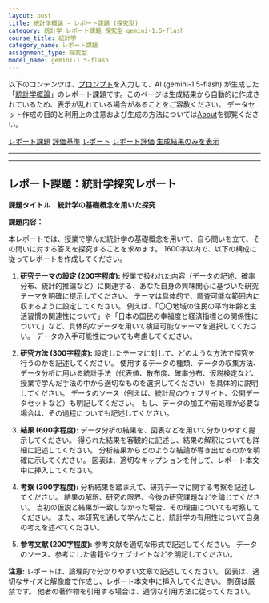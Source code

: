 ```yaml
---
layout: post
title: 統計学概論 - レポート課題 (探究型)
category: 統計学 レポート課題 探究型 gemini-1.5-flash
course_title: 統計学
category_name: レポート課題
assignment_type: 探究型
model_name: gemini-1.5-flash
---
```


以下のコンテンツは、[プロンプト](https://github.com/takedatoshiyuki/synthetic_assignments/tree/main/generated/統計学/gemini-1.5-flash/prompt_レポート課題-探究型.md)を入力して、AI (gemini-1.5-flash) が生成した「[統計学概論](/contents/統計学/)」のレポート課題です。このページは生成結果から自動的に作成されているため、表示が乱れている場合があることをご容赦ください。
データセット作成の目的と利用上の注意および生成の方法については[About](/About)を御覧ください。

[レポート課題](../レポート課題-探究型)
[評価基準](../評価基準-探究型)
[レポート](../レポート-探究型)
[レポート評価](../レポート評価-探究型)
[生成結果のみを表示](https://github.com/takedatoshiyuki/synthetic_assignments/tree/main/generated/統計学/gemini-1.5-flash/レポート課題-探究型.md)
  

***
***
  
## レポート課題：統計学探究レポート

**課題タイトル：統計学の基礎概念を用いた探究**

**課題内容：**

本レポートでは、授業で学んだ統計学の基礎概念を用いて、自ら問いを立て、その問いに対する答えを探究することを求めます。  1600字以内で、以下の構成に従ってレポートを作成してください。

1. **研究テーマの設定 (200字程度):**  授業で扱われた内容（データの記述、確率分布、統計的推論など）に関連する、あなた自身の興味関心に基づいた研究テーマを明確に提示してください。  テーマは具体的で、調査可能な範囲内に収まるように設定してください。  例えば、「〇〇地域の住民の平均年齢と生活習慣の関連性について」や「日本の国民の幸福度と経済指標との関係性について」など、具体的なデータを用いて検証可能なテーマを選択してください。  データの入手可能性についても考慮してください。

2. **研究方法 (300字程度):**  設定したテーマに対して、どのような方法で探究を行うのかを記述してください。  使用するデータの種類、データの収集方法、データ分析に用いる統計手法（代表値、散布度、確率分布、仮説検定など、授業で学んだ手法の中から適切なものを選択してください）を具体的に説明してください。  データのソース（例えば、統計局のウェブサイト、公開データセットなど）も明記してください。  もし、データの加工や前処理が必要な場合は、その過程についても記述してください。

3. **結果 (600字程度):**  データ分析の結果を、図表などを用いて分かりやすく提示してください。  得られた結果を客観的に記述し、結果の解釈についても詳細に記述してください。  分析結果からどのような結論が導き出せるのかを明確に示してください。  図表は、適切なキャプションを付して、レポート本文中に挿入してください。

4. **考察 (300字程度):**  分析結果を踏まえて、研究テーマに関する考察を記述してください。  結果の解釈、研究の限界、今後の研究課題などを論じてください。  当初の仮説と結果が一致しなかった場合、その理由についても考察してください。  また、本研究を通して学んだこと、統計学の有用性について自身の考えを述べてください。

5. **参考文献 (200字程度):**  参考文献を適切な形式で記述してください。  データのソース、参考にした書籍やウェブサイトなどを明記してください。


**注意:**  レポートは、論理的で分かりやすい文章で記述してください。  図表は、適切なサイズと解像度で作成し、レポート本文中に挿入してください。  剽窃は厳禁です。  他者の著作物を引用する場合は、適切な引用方法に従ってください。
